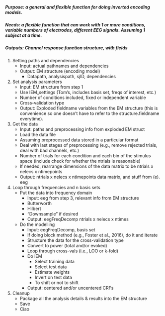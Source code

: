 ##### Purpose: a general and flexible function for doing inverted encoding models.
##### Needs: a flexible function that can work with 1 or more conditions, variable numbers of electrodes, different EEG signals. Assuming 1 subject at a time.
##### Outputs: Channel response function structure, with fields

1.	Setting paths and dependencies   
   	- Input: actual pathnames and dependencies   
   	- Output: EM structure (encoding model)
    	- Datapath, analysispath, sjID, dependencies  
2.  Set analysis parameters
	- Input: EM structure from step 1
	-  Use IEM_settings (Tom’s, includes basis set, freqs of interest, etc.)
	- Number of conditions included, fixed or independent variable
	- Cross-validation type
	- Output: Exploded fieldname variables from the EM structure (this is convenience so one doesn’t have to refer to the structure.fieldname everytime).
3.  Get the data
	- Input: paths and preprocessing info from exploded EM struct
	- Load the data file
	- Assuming preprocessed data stored in a particular format
	- Deal with last stages of preprocessing (e.g., remove rejected trials, deal with bad channels, etc.)
	- Number of trials for each condition and each bin of the stimulus space (include check for whether the ntrials is reasonable)
	- If needed, rearrange dimensions of the data matrix to be ntrials x nelecs x ntimepoints
	- Output: ntrials x nelecs x ntimepoints data matrix, and stuff from (e). eeg
4.  Loop through frequencies and n basis sets
	-   Put the data into frequency domain
	    - Input: eeg from step 3, relevant info from EM structure
		- Butterworth
		- Hilbert
		- “Downsample” if desired
		- Output: eegFreqDecomp ntrials x nelecs x ntimes
	-   Do the modelling
		- Input: eegFreqDecomp, basis set
		- If doing block method (e.g., Foster et al., 2016), do it and iterate
		- Structure the data for the cross-validation type
		- Convert to power (total and/or evoked)
		- Loop through cross-vals (i.e., LOO or k-fold)
		- Do IEM
		  - Select training data
		  - Select test data
		  -	Estimate weights
		  -	Invert on test data
		  -	To shift or not to shift
		- Output: centered and/or uncentered CRFs
5. Cleanup
   - Package all the analysis details & results into the EM structure
   - Save
   - Ciao

